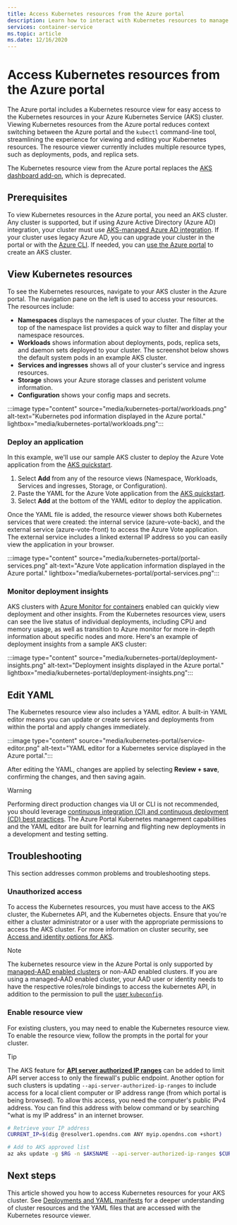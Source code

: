 ```yaml
---
title: Access Kubernetes resources from the Azure portal
description: Learn how to interact with Kubernetes resources to manage an Azure Kubernetes Service (AKS) cluster from the Azure portal.
services: container-service
ms.topic: article
ms.date: 12/16/2020
---
```


# Access Kubernetes resources from the Azure portal

The Azure portal includes a Kubernetes resource view for easy access to the Kubernetes resources in your Azure Kubernetes Service (AKS) cluster. Viewing Kubernetes resources from the Azure portal reduces context switching between the Azure portal and the `kubectl` command-line tool, streamlining the experience for viewing and editing your Kubernetes resources. The resource viewer currently includes multiple resource types, such as deployments, pods, and replica sets.

The Kubernetes resource view from the Azure portal replaces the [AKS dashboard add-on][kubernetes-dashboard], which is deprecated.

## Prerequisites

To view Kubernetes resources in the Azure portal, you need an AKS cluster. Any cluster is supported, but if using Azure Active Directory (Azure AD) integration, your cluster must use [AKS-managed Azure AD integration][aks-managed-aad]. If your cluster uses legacy Azure AD, you can upgrade your cluster in the portal or with the [Azure CLI][cli-aad-upgrade]. If needed, you can [use the Azure portal][portal-cluster] to create an AKS cluster.

## View Kubernetes resources

To see the Kubernetes resources, navigate to your AKS cluster in the Azure portal. The navigation pane on the left is used to access your resources. The resources include:

- **Namespaces** displays the namespaces of your cluster. The filter at the top of the namespace list provides a quick way to filter and display your namespace resources.
- **Workloads** shows information about deployments, pods, replica sets, and daemon sets deployed to your cluster. The screenshot below shows the default system pods in an example AKS cluster.
- **Services and ingresses** shows all of your cluster's service and ingress resources.
- **Storage** shows your Azure storage classes and peristent volume information.
- **Configuration** shows your config maps and secrets.

:::image type="content" source="media/kubernetes-portal/workloads.png" alt-text="Kubernetes pod information displayed in the Azure portal." lightbox="media/kubernetes-portal/workloads.png":::

### Deploy an application

In this example, we'll use our sample AKS cluster to deploy the Azure Vote application from the [AKS quickstart][portal-quickstart].

1. Select **Add** from any of the resource views (Namespace, Workloads, Services and ingresses, Storage, or Configuration).
1. Paste the YAML for the Azure Vote application from the [AKS quickstart][portal-quickstart].
1. Select **Add** at the bottom of the YAML editor to deploy the application. 

Once the YAML file is added, the resource viewer shows both Kubernetes services that were created: the internal service (azure-vote-back), and the external service (azure-vote-front) to access the Azure Vote application. The external service includes a linked external IP address so you can easily view the application in your browser.

:::image type="content" source="media/kubernetes-portal/portal-services.png" alt-text="Azure Vote application information displayed in the Azure portal." lightbox="media/kubernetes-portal/portal-services.png":::

### Monitor deployment insights

AKS clusters with [Azure Monitor for containers][enable-monitor] enabled can quickly view deployment and other insights. From the Kubernetes resources view, users can see the live status of individual deployments, including CPU and memory usage, as well as transition to Azure monitor for more in-depth information about specific nodes and more. Here's an example of deployment insights from a sample AKS cluster:

:::image type="content" source="media/kubernetes-portal/deployment-insights.png" alt-text="Deployment insights displayed in the Azure portal." lightbox="media/kubernetes-portal/deployment-insights.png":::

## Edit YAML

The Kubernetes resource view also includes a YAML editor. A built-in YAML editor means you can update or create services and deployments from within the portal and apply changes immediately.

:::image type="content" source="media/kubernetes-portal/service-editor.png" alt-text="YAML editor for a Kubernetes service displayed in the Azure portal.":::

After editing the YAML, changes are applied by selecting **Review + save**, confirming the changes, and then saving again.

>[!WARNING]
> Performing direct production changes via UI or CLI is not recommended, you should leverage [continuous integration (CI) and continuous deployment (CD) best practices](kubernetes-action.md). The Azure Portal Kubernetes management capabilities and the YAML editor are built for learning and flighting new deployments in a development and testing setting.

## Troubleshooting

This section addresses common problems and troubleshooting steps.

### Unauthorized access

To access the Kubernetes resources, you must have access to the AKS cluster, the Kubernetes API, and the Kubernetes objects. Ensure that you're either a cluster administrator or a user with the appropriate permissions to access the AKS cluster. For more information on cluster security, see [Access and identity options for AKS][concepts-identity].

>[!NOTE]
> The kubernetes resource view in the Azure Portal is only supported by [managed-AAD enabled clusters](managed-aad.md) or non-AAD enabled clusters. If you are using a managed-AAD enabled cluster, your AAD user or identity needs to have the respective roles/role bindings to access the kubernetes API, in addition to the permission to pull the [user `kubeconfig`](control-kubeconfig-access.md).

### Enable resource view

For existing clusters, you may need to enable the Kubernetes resource view. To enable the resource view, follow the prompts in the portal for your cluster.

> [!TIP]
> The AKS feature for [**API server authorized IP ranges**](api-server-authorized-ip-ranges.md) can be added to limit API server access to only the firewall's public endpoint. Another option for such clusters is updating `--api-server-authorized-ip-ranges` to include access for a local client computer or IP address range (from which portal is being browsed). To allow this access, you need the computer's public IPv4 address. You can find this address with below command or by searching "what is my IP address" in an internet browser.
```bash
# Retrieve your IP address
CURRENT_IP=$(dig @resolver1.opendns.com ANY myip.opendns.com +short)

# Add to AKS approved list
az aks update -g $RG -n $AKSNAME --api-server-authorized-ip-ranges $CURRENT_IP/32

```

## Next steps

This article showed you how to access Kubernetes resources for your AKS cluster. See [Deployments and YAML manifests][deployments] for a deeper understanding of cluster resources and the YAML files that are accessed with the Kubernetes resource viewer.

<!-- LINKS - internal -->
[kubernetes-dashboard]: kubernetes-dashboard.md
[concepts-identity]: concepts-identity.md
[portal-quickstart]: kubernetes-walkthrough-portal.md#run-the-application
[deployments]: concepts-clusters-workloads.md#deployments-and-yaml-manifests
[aks-managed-aad]: managed-aad.md
[cli-aad-upgrade]: managed-aad.md#upgrading-to-aks-managed-azure-ad-integration
[enable-monitor]: ../azure-monitor/insights/container-insights-enable-existing-clusters.md
[portal-cluster]: kubernetes-walkthrough-portal.md